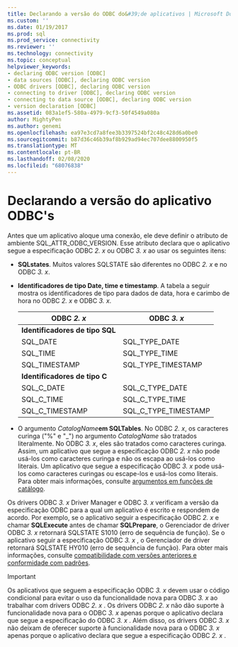 ```yaml
---
title: Declarando a versão do ODBC do&#39;de aplicativos | Microsoft Docs
ms.custom: ''
ms.date: 01/19/2017
ms.prod: sql
ms.prod_service: connectivity
ms.reviewer: ''
ms.technology: connectivity
ms.topic: conceptual
helpviewer_keywords:
- declaring ODBC version [ODBC]
- data sources [ODBC], declaring ODBC version
- ODBC drivers [ODBC], declaring ODBC version
- connecting to driver [ODBC], declaring ODBC version
- connecting to data source [ODBC], declaring ODBC version
- version declaration [ODBC]
ms.assetid: 083a1ef5-580a-4979-9cf3-50f4549a080a
author: MightyPen
ms.author: genemi
ms.openlocfilehash: ea97e3cd7a8fee3b3397524bf2c48c428d6a0be0
ms.sourcegitcommit: b87d36c46b39af8b929ad94ec707dee8800950f5
ms.translationtype: MT
ms.contentlocale: pt-BR
ms.lasthandoff: 02/08/2020
ms.locfileid: "68076838"
---
```

# <a name="declaring-the-application39s-odbc-version"></a>Declarando a versão do aplicativo ODBC&#39;s
Antes que um aplicativo aloque uma conexão, ele deve definir o atributo de ambiente SQL_ATTR_ODBC_VERSION. Esse atributo declara que o aplicativo segue a especificação ODBC *2. x* ou ODBC *3. x* ao usar os seguintes itens:  
  
-   **SQLstates**. Muitos valores SQLSTATE são diferentes no ODBC *2. x* e no ODBC *3. x*.  
  
-   **Identificadores de tipo Date, time e timestamp**. A tabela a seguir mostra os identificadores de tipo para dados de data, hora e carimbo de hora no ODBC *2. x* e ODBC *3. x*.  
  
    |ODBC *2. x*|ODBC *3. x*|  
    |----------------|----------------|  
    |**Identificadores de tipo SQL**||  
    |SQL_DATE|SQL_TYPE_DATE|  
    |SQL_TIME|SQL_TYPE_TIME|  
    |SQL_TIMESTAMP|SQL_TYPE_TIMESTAMP|  
    |**Identificadores de tipo C**||  
    |SQL_C_DATE|SQL_C_TYPE_DATE|  
    |SQL_C_TIME|SQL_C_TYPE_TIME|  
    |SQL_C_TIMESTAMP|SQL_C_TYPE_TIMESTAMP|  
  
-   O argumento _CatalogName_**em SQLTables**.   No ODBC *2. x*, os caracteres curinga ("%" e "_") no argumento *CatalogName* são tratados literalmente. No ODBC *3. x*, eles são tratados como caracteres curinga. Assim, um aplicativo que segue a especificação ODBC *2. x* não pode usá-los como caracteres curinga e não os escapa ao usá-los como literais. Um aplicativo que segue a especificação ODBC *3. x* pode usá-los como caracteres curingas ou escape-los e usá-los como literais. Para obter mais informações, consulte [argumentos em funções de catálogo](../../../odbc/reference/develop-app/arguments-in-catalog-functions.md).  
  
 Os drivers ODBC *3. x* Driver Manager e ODBC *3. x* verificam a versão da especificação ODBC para a qual um aplicativo é escrito e respondem de acordo. Por exemplo, se o aplicativo seguir a especificação ODBC *2. x* e chamar **SQLExecute** antes de chamar **SQLPrepare**, o Gerenciador de driver ODBC *3. x* retornará SQLSTATE S1010 (erro de sequência de função). Se o aplicativo seguir a especificação ODBC *3. x* , o Gerenciador de driver retornará SQLSTATE HY010 (erro de sequência de função). Para obter mais informações, consulte [compatibilidade com versões anteriores e conformidade com padrões](../../../odbc/reference/develop-app/backward-compatibility-and-standards-compliance.md).  
  
> [!IMPORTANT]  
>  Os aplicativos que seguem a especificação ODBC *3. x* devem usar o código condicional para evitar o uso da funcionalidade nova para ODBC *3. x* ao trabalhar com drivers ODBC *2. x* . Os drivers ODBC *2. x* não dão suporte à funcionalidade nova para o ODBC *3. x* apenas porque o aplicativo declara que segue a especificação do ODBC *3. x* . Além disso, os drivers ODBC *3. x* não deixam de oferecer suporte à funcionalidade nova para o ODBC *3. x* apenas porque o aplicativo declara que segue a especificação ODBC *2. x* .
